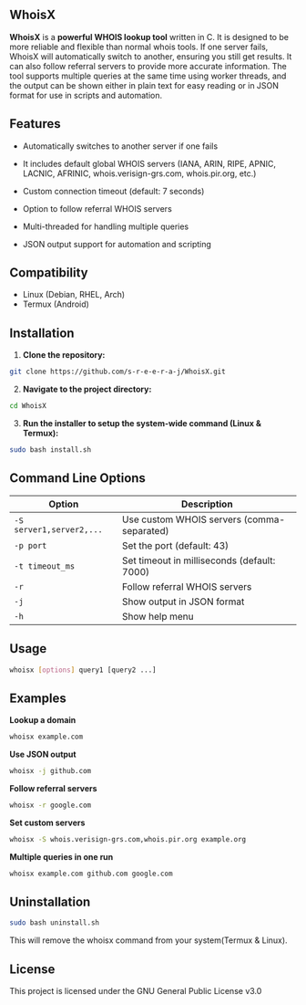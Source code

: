 ## WhoisX

**WhoisX** is a **powerful WHOIS lookup tool** written in C. It is designed to be more reliable and flexible than normal whois tools. If one server fails, WhoisX will automatically switch to another, ensuring you still get results. It can also follow referral servers to provide more accurate information. The tool supports multiple queries at the same time using worker threads, and the output can be shown either in plain text for easy reading or in JSON format for use in scripts and automation.

## Features

- Automatically switches to another server if one fails

- It includes default global WHOIS servers (IANA, ARIN, RIPE, APNIC, LACNIC, AFRINIC, whois.verisign-grs.com, whois.pir.org, etc.)

- Custom connection timeout (default: 7 seconds)

- Option to follow referral WHOIS servers

- Multi-threaded for handling multiple queries

- JSON output support for automation and scripting

## Compatibility
- Linux (Debian, RHEL, Arch)
- Termux (Android)

## Installation

1. **Clone the repository:**
```bash
git clone https://github.com/s-r-e-e-r-a-j/WhoisX.git
```
2. **Navigate to the project directory:**
```bash
cd WhoisX
```
3. **Run the installer to setup the system-wide command (Linux & Termux):**
```bash
sudo bash install.sh
```

## Command Line Options  

| Option                  | Description                                   |
|-------------------------|-----------------------------------------------|
| `-S server1,server2,...`| Use custom WHOIS servers (comma-separated)    |
| `-p port`               | Set the port (default: 43)                    |
| `-t timeout_ms`         | Set timeout in milliseconds (default: 7000)   |
| `-r`                    | Follow referral WHOIS servers                 |
| `-j`                    | Show output in JSON format                    |
| `-h`                    | Show help menu                                |


##  Usage  

```bash
whoisx [options] query1 [query2 ...]
```

## Examples  

**Lookup a domain**  
```bash
whoisx example.com
```

**Use JSON output**
```bash
whoisx -j github.com
```

**Follow referral servers**
```bash
whoisx -r google.com
```

**Set custom servers**
```bash
whoisx -S whois.verisign-grs.com,whois.pir.org example.org
```

**Multiple queries in one run**
```bash
whoisx example.com github.com google.com
```

## Uninstallation
```bash
sudo bash uninstall.sh
```
This will remove the whoisx command from your system(Termux & Linux).

## License
This project is licensed under the GNU General Public License v3.0
